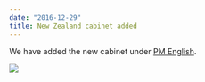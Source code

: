 ```yaml
---
date: "2016-12-29"
title: New Zealand cabinet added
---
```


We have added the new cabinet under [PM English](http://www.parlgov.org/explore/nzl/cabinet/2016-12-12/).

![](/images/parliament-sweden.jpg)
